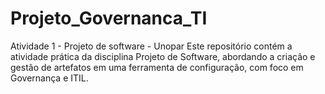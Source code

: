 # Projeto_Governanca_TI
Atividade 1 - Projeto de software - Unopar
Este repositório contém a atividade prática da disciplina Projeto de Software, abordando a criação e gestão de artefatos em uma ferramenta de configuração, com foco em Governança e ITIL.
